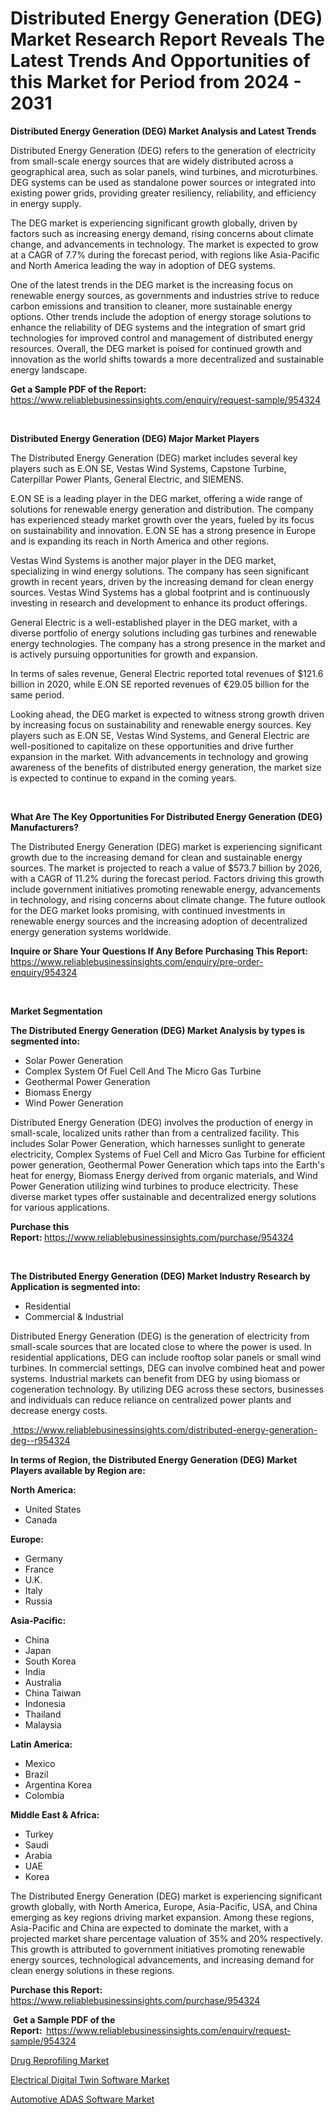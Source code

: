 <p><h1>Distributed Energy Generation (DEG) Market Research Report Reveals The Latest Trends And Opportunities of this Market for Period from 2024 - 2031</h1></p><p><strong>Distributed Energy Generation (DEG) Market Analysis and Latest Trends</strong></p>
<p><p>Distributed Energy Generation (DEG) refers to the generation of electricity from small-scale energy sources that are widely distributed across a geographical area, such as solar panels, wind turbines, and microturbines. DEG systems can be used as standalone power sources or integrated into existing power grids, providing greater resiliency, reliability, and efficiency in energy supply.</p><p>The DEG market is experiencing significant growth globally, driven by factors such as increasing energy demand, rising concerns about climate change, and advancements in technology. The market is expected to grow at a CAGR of 7.7% during the forecast period, with regions like Asia-Pacific and North America leading the way in adoption of DEG systems.</p><p>One of the latest trends in the DEG market is the increasing focus on renewable energy sources, as governments and industries strive to reduce carbon emissions and transition to cleaner, more sustainable energy options. Other trends include the adoption of energy storage solutions to enhance the reliability of DEG systems and the integration of smart grid technologies for improved control and management of distributed energy resources. Overall, the DEG market is poised for continued growth and innovation as the world shifts towards a more decentralized and sustainable energy landscape.</p></p>
<p><strong>Get a Sample PDF of the Report:&nbsp;</strong> <a href="https://www.reliablebusinessinsights.com/enquiry/request-sample/954324">https://www.reliablebusinessinsights.com/enquiry/request-sample/954324</a></p>
<p>&nbsp;</p>
<p><strong>Distributed Energy Generation (DEG) Major Market Players</strong></p>
<p><p>The Distributed Energy Generation (DEG) market includes several key players such as E.ON SE, Vestas Wind Systems, Capstone Turbine, Caterpillar Power Plants, General Electric, and SIEMENS. </p><p>E.ON SE is a leading player in the DEG market, offering a wide range of solutions for renewable energy generation and distribution. The company has experienced steady market growth over the years, fueled by its focus on sustainability and innovation. E.ON SE has a strong presence in Europe and is expanding its reach in North America and other regions.</p><p>Vestas Wind Systems is another major player in the DEG market, specializing in wind energy solutions. The company has seen significant growth in recent years, driven by the increasing demand for clean energy sources. Vestas Wind Systems has a global footprint and is continuously investing in research and development to enhance its product offerings.</p><p>General Electric is a well-established player in the DEG market, with a diverse portfolio of energy solutions including gas turbines and renewable energy technologies. The company has a strong presence in the market and is actively pursuing opportunities for growth and expansion.</p><p>In terms of sales revenue, General Electric reported total revenues of $121.6 billion in 2020, while E.ON SE reported revenues of €29.05 billion for the same period.</p><p>Looking ahead, the DEG market is expected to witness strong growth driven by increasing focus on sustainability and renewable energy sources. Key players such as E.ON SE, Vestas Wind Systems, and General Electric are well-positioned to capitalize on these opportunities and drive further expansion in the market. With advancements in technology and growing awareness of the benefits of distributed energy generation, the market size is expected to continue to expand in the coming years.</p></p>
<p>&nbsp;</p>
<p><strong>What Are The Key Opportunities For Distributed Energy Generation (DEG) Manufacturers?</strong></p>
<p><p>The Distributed Energy Generation (DEG) market is experiencing significant growth due to the increasing demand for clean and sustainable energy sources. The market is projected to reach a value of $573.7 billion by 2026, with a CAGR of 11.2% during the forecast period. Factors driving this growth include government initiatives promoting renewable energy, advancements in technology, and rising concerns about climate change. The future outlook for the DEG market looks promising, with continued investments in renewable energy sources and the increasing adoption of decentralized energy generation systems worldwide.</p></p>
<p><strong>Inquire or Share Your Questions If Any Before Purchasing This Report:</strong> <a href="https://www.reliablebusinessinsights.com/enquiry/pre-order-enquiry/954324">https://www.reliablebusinessinsights.com/enquiry/pre-order-enquiry/954324</a></p>
<p>&nbsp;</p>
<p><strong>Market Segmentation</strong></p>
<p><strong>The Distributed Energy Generation (DEG) Market Analysis by types is segmented into:</strong></p>
<p><ul><li>Solar Power Generation</li><li>Complex System Of Fuel Cell And The Micro Gas Turbine</li><li>Geothermal Power Generation</li><li>Biomass Energy</li><li>Wind Power Generation</li></ul></p>
<p><p>Distributed Energy Generation (DEG) involves the production of energy in small-scale, localized units rather than from a centralized facility. This includes Solar Power Generation, which harnesses sunlight to generate electricity, Complex Systems of Fuel Cell and Micro Gas Turbine for efficient power generation, Geothermal Power Generation which taps into the Earth's heat for energy, Biomass Energy derived from organic materials, and Wind Power Generation utilizing wind turbines to produce electricity. These diverse market types offer sustainable and decentralized energy solutions for various applications.</p></p>
<p><strong>Purchase this Report:&nbsp;</strong><a href="https://www.reliablebusinessinsights.com/purchase/954324">https://www.reliablebusinessinsights.com/purchase/954324</a></p>
<p>&nbsp;</p>
<p><strong>The Distributed Energy Generation (DEG) Market Industry Research by Application is segmented into:</strong></p>
<p><ul><li>Residential</li><li>Commercial & Industrial</li></ul></p>
<p><p>Distributed Energy Generation (DEG) is the generation of electricity from small-scale sources that are located close to where the power is used. In residential applications, DEG can include rooftop solar panels or small wind turbines. In commercial settings, DEG can involve combined heat and power systems. Industrial markets can benefit from DEG by using biomass or cogeneration technology. By utilizing DEG across these sectors, businesses and individuals can reduce reliance on centralized power plants and decrease energy costs.</p></p>
<p><a href="https://www.reliablebusinessinsights.com/distributed-energy-generation-deg--r954324">&nbsp;https://www.reliablebusinessinsights.com/distributed-energy-generation-deg--r954324</a></p>
<p><strong>In terms of Region, the Distributed Energy Generation (DEG) Market Players available by Region are:</strong></p>
<p>
    <p> <strong> North America: </strong>
        <ul>
            <li>United States</li>
            <li>Canada</li>
        </ul>
        </p> 
    <p> <strong> Europe: </strong>
        <ul>
            <li>Germany</li>
            <li>France</li>
            <li>U.K.</li>
            <li>Italy</li>
            <li>Russia</li>
        </ul>
        </p> 
    <p> <strong> Asia-Pacific: </strong>
        <ul>
            <li>China</li>
            <li>Japan</li>
            <li>South Korea</li>
            <li>India</li>
            <li>Australia</li>
            <li>China Taiwan</li>
            <li>Indonesia</li>
            <li>Thailand</li>
            <li>Malaysia</li>
        </ul>
        </p> 
    <p> <strong> Latin America: </strong>
        <ul>
            <li>Mexico</li>
            <li>Brazil</li>
            <li>Argentina Korea</li>
            <li>Colombia</li>
        </ul>
        </p> 
    <p> <strong> Middle East & Africa: </strong>
        <ul>
            <li>Turkey</li>
            <li>Saudi</li>
            <li>Arabia</li>
            <li>UAE</li>
            <li>Korea</li>
        </ul>
    </p>
    </p>
<p><p>The Distributed Energy Generation (DEG) market is experiencing significant growth globally, with North America, Europe, Asia-Pacific, USA, and China emerging as key regions driving market expansion. Among these regions, Asia-Pacific and China are expected to dominate the market, with a projected market share percentage valuation of 35% and 20% respectively. This growth is attributed to government initiatives promoting renewable energy sources, technological advancements, and increasing demand for clean energy solutions in these regions.</p></p>
<p><strong>Purchase this Report: </strong><a href="https://www.reliablebusinessinsights.com/purchase/954324">https://www.reliablebusinessinsights.com/purchase/954324</a></p>
<p>&nbsp;<strong>Get a Sample PDF of the Report:&nbsp;&nbsp;</strong><a href="https://www.reliablebusinessinsights.com/enquiry/request-sample/954324">https://www.reliablebusinessinsights.com/enquiry/request-sample/954324</a></p>
<p><strong></strong></p>
<p><p><a href="https://github.com/sofayahoo2023/Market-Research-Report-List-5/blob/main/drug-reprofiling-market.md">Drug Reprofiling Market</a></p><p><a href="https://github.com/ajiariaa/Market-Research-Report-List-1/blob/main/electrical-digital-twin-software-market.md">Electrical Digital Twin Software Market</a></p><p><a href="https://github.com/niyotibauri9/Market-Research-Report-List-1/blob/main/automotive-adas-software-market.md">Automotive ADAS Software Market</a></p></p>
